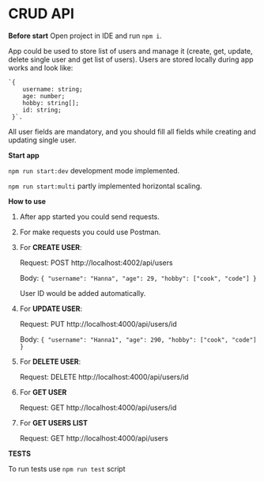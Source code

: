 # CRUD API

**Before start**
Open project in IDE and run
    `npm i`.

App could be used to store list of users and manage it (create, get, update, delete single user and get list of users).
Users are stored locally during app works and look like:

    `{
        username: string;
        age: number;
        hobby: string[];
        id: string;
     }`.

All user fields are mandatory, and you should fill all fields while creating and updating single user.

**Start app**

`npm run start:dev` development mode implemented.

`npm run start:multi` partly implemented horizontal scaling.

**How to use**

1. After app started you could send requests.


2. For make requests you could use Postman.


3. For **CREATE USER**:

    Request: POST http://localhost:4002/api/users

    Body:
    `{
         "username": "Hanna",
         "age": 29,
         "hobby": ["cook", "code"]
     }`

    User ID would be added automatically.


4. For **UPDATE USER**:

   Request: PUT http://localhost:4000/api/users/id

   Body:
   `{
         "username": "Hanna1",
         "age": 290,
         "hobby": ["cook", "code"]
   }`


5. For **DELETE USER**:

   Request: DELETE http://localhost:4000/api/users/id


6. For **GET USER**

   Request: GET http://localhost:4000/api/users/id


7. For **GET USERS LIST**

   Request: GET http://localhost:4000/api/users


**TESTS**

To run tests use `npm run test` script